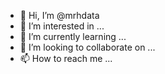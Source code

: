 - 👋 Hi, I’m @mrhdata
- 👀 I’m interested in ...
- 🌱 I’m currently learning ...
- 💞️ I’m looking to collaborate on ...
- 📫 How to reach me ...

<!---
mrhdata/mrhdata is a ✨ special ✨ repository because its `README.md` (this file) appears on your GitHub profile.
You can click the Preview link to take a look at your changes.
--->
